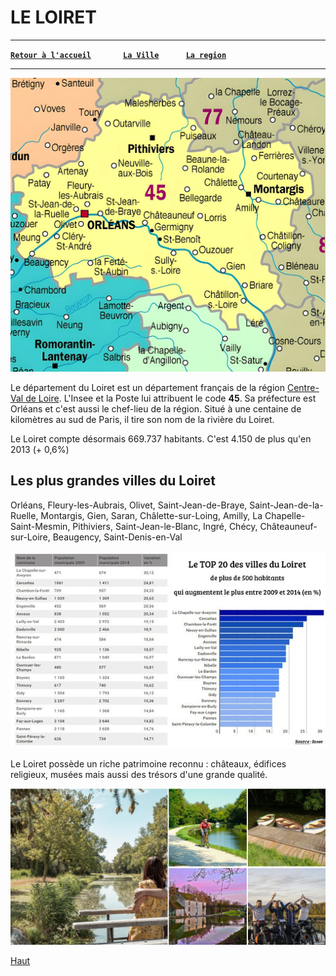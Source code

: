 # LE LOIRET

---
**[`Retour à l'accueil`](index.md)**&nbsp;&nbsp;&nbsp;&nbsp;&nbsp;&nbsp;&nbsp;&nbsp;&nbsp;&nbsp;&nbsp;&nbsp;&nbsp;**[`La Ville`](ma-ville.md)**&nbsp;&nbsp;&nbsp;&nbsp;&nbsp;&nbsp;&nbsp;&nbsp;&nbsp;&nbsp;&nbsp;**[`La region`](ma-region.md)**

---
![regiolo](./Image/le45.jpg)

Le département du Loiret est un département français de la région [Centre-Val de Loire](ma-region.md). L'Insee et la Poste lui attribuent le code **45**. Sa préfecture est Orléans et c'est aussi le chef-lieu de la région. Situé à une centaine de kilomètres au sud de Paris, il tire son nom de la rivière du Loiret.

Le Loiret compte désormais 669.737 habitants. C'est 4.150 de plus qu'en 2013 (+ 0,6%)

## Les plus grandes villes du Loiret

Orléans,
Fleury-les-Aubrais,
Olivet,
Saint-Jean-de-Braye,
Saint-Jean-de-la-Ruelle,
Montargis,
Gien,
Saran,
Châlette-sur-Loing,
Amilly,
La Chapelle-Saint-Mesmin,
Pithiviers,
Saint-Jean-le-Blanc,
Ingré,
Chécy,
Châteauneuf-sur-Loire,
Beaugency,
Saint-Denis-en-Val

![top](./Image/topville.jpg)

Le Loiret possède un riche patrimoine reconnu : châteaux, édifices religieux, musées mais aussi des trésors d'une grande qualité.

![capture](./Image/capt%20imm.png)

[Haut](#le-loiret)
  